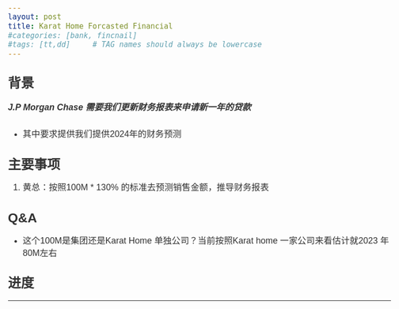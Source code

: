 ```yaml
---
layout: post
title: Karat Home Forcasted Financial
#categories: [bank, fincnail]
#tags: [tt,dd]     # TAG names should always be lowercase
---
```

## 背景

##### J.P Morgan Chase 需要我们更新财务报表来申请新一年的贷款
- 其中要求提供我们提供2024年的财务预测

## 主要事项

1. 黄总：按照100M * 130% 的标准去预测销售金额，推导财务报表
## Q&A

- 这个100M是集团还是Karat Home 单独公司？当前按照Karat home 一家公司来看估计就2023 年80M左右


## 进度
























---
<style>
body {
    margin: auto;
    padding-right: 1em;
    padding-left: 1em;
    max-width: 44em; 
    color: black;
    font-family: Helvetica, sans-serif;
    font-size: 110%;
    line-height: 140%;
    color: #333; 
   
}
</style>